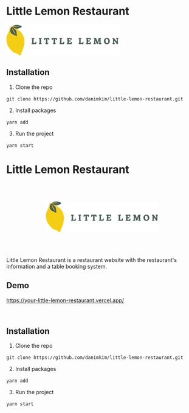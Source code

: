 # Little Lemon Restaurant

<img src="./src/assets/Logo.svg" alt="Little Lemon Restaurant Logo"/>

## Installation

1. Clone the repo

```
git clone https://github.com/danimkim/little-lemon-restaurant.git
```

2. Install packages

```
yarn add
```

3. Run the project

```
yarn start
```

# Little Lemon Restaurant

<br><br>

<p align="center">
<img src="./src/assets/Logo.svg" alt="Little Lemon Restaurant Logo" margin="0 auto"/>
</p>
<br><br>

Little Lemon Restaurant is a restaurant website with the restaurant's information and a table booking system.

## Demo

https://your-little-lemon-restaurant.vercel.app/

<br>

## Installation

1. Clone the repo

```
git clone https://github.com/danimkim/little-lemon-restaurant.git
```

2. Install packages

```
yarn add
```

3. Run the project

```
yarn start
```
